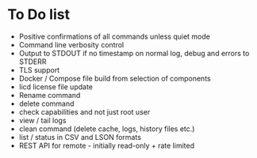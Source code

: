 # To Do list

* Positive confirmations of all commands unless quiet mode
* Command line verbosity control
* Output to STDOUT if no timestamp on normal log, debug and errors to STDERR
* TLS support
* Docker / Compose file build from selection of components
* licd license file update 
* Rename command
* delete command
* check capabilities and not just root user
* view / tail logs
* clean command (delete cache, logs, history files etc.)
* list / status in CSV and LSON formats
* REST API for remote - initially read-only + rate limited